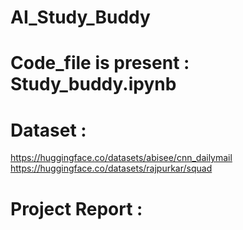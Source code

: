 # AI_Study_Buddy

# Code_file is present :  Study_buddy.ipynb

# Dataset : 
   https://huggingface.co/datasets/abisee/cnn_dailymail
   https://huggingface.co/datasets/rajpurkar/squad

# Project Report :
